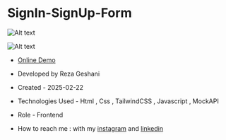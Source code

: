 # SignIn-SignUp-Form

![Alt text](https://github.com/user-attachments/assets/20b65d13-6ff7-4ea3-b523-9296d2e89c7c)


![Alt text](https://github.com/user-attachments/assets/c7890542-bce5-4e95-bb66-6af86582e5c2)


- [Online Demo](https://rezageshaniweb.github.io/SignIn-SignUp-Form/)

- Developed by Reza Geshani

- Created - 2025-02-22

- Technologies Used - Html , Css , TailwindCSS , Javascript , MockAPI

- Role - Frontend

- How to reach me : with my [instagram](https://www.instagram.com/rezageshani_web) and [linkedin](http://www.linkedin.com/in/reza-geshani-web)
